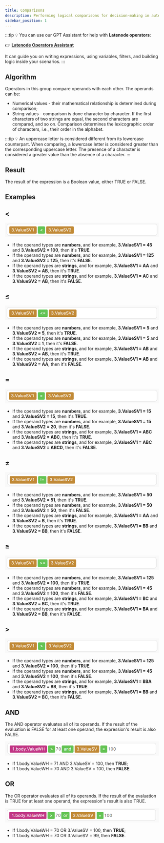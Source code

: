 ```yaml
---
title: Comparisons
description: Performing logical comparisons for decision-making in automation.
sidebar_position: 1
---
```


:::tip
💡 You can use our GPT Assistant for help with **Latenode operators**:

👉 [**Latenode Operators Assistant**](https://chatgpt.com/g/g-67d704425c088191b741075e2b0f9815-latenode-operators-assistant)

It can guide you on writing expressions, using variables, filters, and building logic inside your scenarios.
:::

## Algorithm

Operators in this group compare operands with each other. The operands can be:

- Numerical values - their mathematical relationship is determined during comparison;
- String values - comparison is done character by character. If the first characters of two strings are equal, the second characters are compared, and so on. Comparison determines the lexicographic order of characters, i.e., their order in the alphabet.

:::tip
💡 An uppercase letter is considered different from its lowercase counterpart. When comparing, a lowercase letter is considered greater than the corresponding uppercase letter. The presence of a character is considered a greater value than the absence of a character.
:::

## Result

The result of the expression is a Boolean value, either TRUE or FALSE.

## Examples

## **<**

![Untitled](./comparisons/untitled.png)

- If the operand types are **numbers**, and for example, **3.ValueSV1 = 45** and **3.ValueSV2 = 100**, then it's **TRUE**.  
- If the operand types are **numbers**, and for example, **3.ValueSV1 = 125** and **3.ValueSV2 = 125**, then it's **FALSE**.  
- If the operand types are **strings**, and for example, **3.ValueSV1 = AA** and **3.ValueSV2 = AB**, then it's **TRUE**.  
- If the operand types are **strings**, and for example, **3.ValueSV1 = AC** and **3.ValueSV2 = AB**, then it's **FALSE**.  

## **≤**

![Untitled](./comparisons/untitled_1.png)

- If the operand types are **numbers**, and for example, **3.ValueSV1 = 5** and **3.ValueSV2 = 5**, then it's **TRUE**.  
- If the operand types are **numbers**, and for example, **3.ValueSV1 = 5** and **3.ValueSV2 = 1**, then it's **FALSE**.  
- If the operand types are **strings**, and for example, **3.ValueSV1 = AB** and **3.ValueSV2 = AB**, then it's **TRUE**.  
- If the operand types are **strings**, and for example, **3.ValueSV1 = AB** and **3.ValueSV2 = AA**, then it's **FALSE**.  

## =

![Untitled](./comparisons/untitled_2.png)

- If the operand types are **numbers**, and for example, **3.ValueSV1 = 15** and **3.ValueSV2 = 15**, then it's **TRUE**.  
- If the operand types are **numbers**, and for example, **3.ValueSV1 = 15** and **3.ValueSV2 = 20**, then it's **FALSE**.  
- If the operand types are **strings**, and for example, **3.ValueSV1 = ABC** and **3.ValueSV2 = ABC**, then it's **TRUE**.  
- If the operand types are **strings**, and for example, **3.ValueSV1 = ABC** and **3.ValueSV2 = ABCD**, then it's **FALSE**.  

## ≠

![Untitled](./comparisons/untitled_3.png)

- If the operand types are **numbers**, and for example, **3.ValueSV1 = 50** and **3.ValueSV2 = 51**, then it's **TRUE**.  
- If the operand types are **numbers**, and for example, **3.ValueSV1 = 50** and **3.ValueSV2 = 50**, then it's **FALSE**.  
- If the operand types are **strings**, and for example, **3.ValueSV1 = AA** and **3.ValueSV2 = B**, then it's **TRUE**.  
- If the operand types are **strings**, and for example, **3.ValueSV1 = BB** and **3.ValueSV2 = BB**, then it's **FALSE**.  

## ≥

![Untitled](./comparisons/untitled_4.png)

- If the operand types are **numbers**, and for example, **3.ValueSV1 = 125** and **3.ValueSV2 = 100**, then it's **TRUE**.  
- If the operand types are **numbers**, and for example, **3.ValueSV1 = 45** and **3.ValueSV2 = 100**, then it's **FALSE**.  
- If the operand types are **strings**, and for example, **3.ValueSV1 = BC** and **3.ValueSV2 = BC**, then it's **TRUE**.  
- If the operand types are **strings**, and for example, **3.ValueSV1 = BA** and **3.ValueSV2 = BB**, then it's **FALSE**.  

## >

![Untitled](./comparisons/untitled_5.png)

- If the operand types are **numbers**, and for example, **3.ValueSV1 = 125** and **3.ValueSV2 = 100**, then it's **TRUE**.  
- If the operand types are **numbers**, and for example, **3.ValueSV1 = 45** and **3.ValueSV2 = 100**, then it's **FALSE**.  
- If the operand types are **strings**, and for example, **3.ValueSV1 = BBA** and **3.ValueSV2 = BB**, then it's **TRUE**.  
- If the operand types are **strings**, and for example, **3.ValueSV1 = BB** and **3.ValueSV2 = BC**, then it's **FALSE**.  

## AND

The AND operator evaluates all of its operands. If the result of the evaluation is FALSE for at least one operand, the expression's result is also FALSE.

![Untitled](./comparisons/untitled_6.png)

- If 1.body.ValueWH = 71 AND 3.ValueSV = 100, then **TRUE**;  
- If 1.body.ValueWH = 70 AND 3.ValueSV = 100, then **FALSE**.  

## OR

The OR operator evaluates all of its operands. If the result of the evaluation is TRUE for at least one operand, the expression's result is also TRUE.

![Untitled](./comparisons/untitled_7.png)

- If 1.body.ValueWH = 70 OR 3.ValueSV = 100, then **TRUE**;  
- If 1.body.ValueWH = 70 OR 3.ValueSV = 99, then **FALSE**.  
